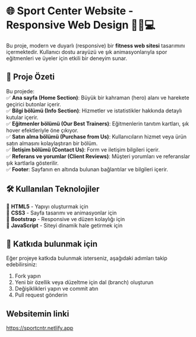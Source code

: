 # 🌐 Sport Center Website - Responsive Web Design 🏋️‍♂️💻

Bu proje, modern ve duyarlı (responsive) bir **fitness web sitesi** tasarımını içermektedir. Kullanıcı dostu arayüzü ve şık animasyonlarıyla spor eğitmenleri ve üyeler için etkili bir deneyim sunar.  

## 🚀 Proje Özeti  

Bu projede:  
✅ **Ana sayfa (Home Section)**: Büyük bir kahraman (hero) alanı ve harekete geçirici butonlar içerir.  
✅ **Bilgi bölümü (Info Section)**: Hizmetler ve istatistikler hakkında detaylı kutular içerir.  
✅ **Eğitmenler bölümü (Our Best Trainers)**: Eğitmenlerin tanıtım kartları, şık hover efektleriyle öne çıkıyor.  
✅ **Satın alma bölümü (Purchase from Us)**: Kullanıcıların hizmet veya ürün satın almasını kolaylaştıran bir bölüm.  
✅ **İletişim bölümü (Contact Us)**: Form ve iletişim bilgileri içerir.  
✅ **Referans ve yorumlar (Client Reviews)**: Müşteri yorumları ve referanslar şık kartlarla gösterilir.  
✅ **Footer**: Sayfanın en altında bulunan bağlantılar ve bilgileri içerir.  

## 🛠 Kullanılan Teknolojiler  

🔹 **HTML5** - Yapıyı oluşturmak için  
🔹 **CSS3** - Sayfa tasarımı ve animasyonlar için  
🔹 **Bootstrap** - Responsive ve düzen kolaylığı için  
🔹 **JavaScript** - Siteyi dinamik hale getirmek için

## 🚀 Katkıda bulunmak için  

Eğer projeye katkıda bulunmak isterseniz, aşağıdaki adımları takip edebilirsiniz:

1. Fork yapın
2. Yeni bir özellik veya düzeltme için dal (branch) oluşturun
3. Değişiklikleri yapın ve commit atın
4. Pull request gönderin

## Websitemin linki
https://sportcntr.netlify.app
